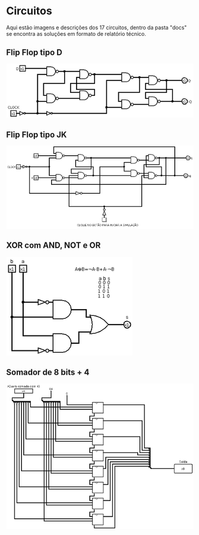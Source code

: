 
# Circuitos

Aqui estão imagens e descrições dos 17 circuitos, dentro da pasta "docs" se encontra as soluções em formato de relatório técnico.

## Flip Flop tipo D
![Flip Flop tipo D](imgs/flipflop_d.png)

## Flip Flop tipo JK
![jk](imgs/flipflop_jk.png)

## XOR com AND, NOT e OR
![xor](imgs/xor.png)

## Somador de 8 bits + 4
![somadormais4](imgs/somador_mais_4.png)
